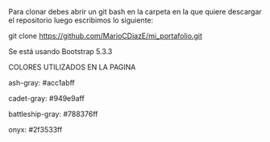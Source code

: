 Para clonar debes abrir un git bash en la carpeta en la que quiere descargar el repositorio
luego escribimos lo siguiente:

git clone https://github.com/MarioCDiazE/mi_portafolio.git

Se está usando Bootstrap 5.3.3

COLORES UTILIZADOS EN LA PAGINA

ash-gray: #acc1abff

cadet-gray: #949e9aff

battleship-gray: #788376ff

onyx: #2f3533ff
